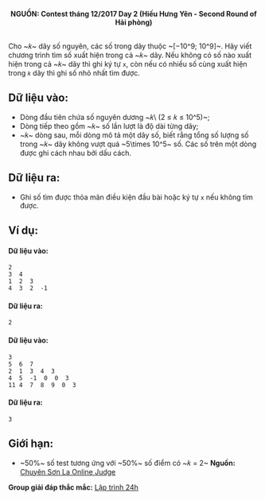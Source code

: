 **<center>NGUỒN: Contest tháng 12/2017 Day 2 (Hiếu Hưng Yên - Second Round of Hải phòng)</center>**
<br>

Cho ~𝑘~ dãy số nguyên, các số trong dãy thuộc ~[−10^9; 10^9]~. Hãy viết chương trình tìm số xuất hiện trong cả ~𝑘~ dãy. Nếu không có số nào xuất hiện trong cả ~𝑘~ dãy thì ghi ký tự `x`, còn nếu có nhiều số cùng xuất hiện trong `𝑘` dãy thì ghi số nhỏ nhất tìm được. 

## Dữ liệu vào:
- Dòng đầu tiên chứa số nguyên dương ~𝑘\ (2 ≤ 𝑘 ≤ 10^5)~; 
- Dòng tiếp theo gồm ~𝑘~ số lần lượt là độ dài từng dãy; 
- ~𝑘~ dòng sau, mỗi dòng mô tả một dãy số, biết rằng tổng số lượng số trong ~𝑘~ dãy không vượt quá ~5\times 10^5~ số. 
Các số trên một dòng được ghi cách nhau bởi dấu cách. 

## Dữ liệu ra:
- Ghi số tìm được thỏa mãn điều kiện đầu bài hoặc ký tự `x` nếu không tìm được. 

## Ví dụ:
#### Dữ liệu vào:
```
2
3  4
1  2  3
4  3  2  -1 
```

#### Dữ liệu ra:
```
2
```

#### Dữ liệu vào:
```
3
5  6  7
2  1  3  4  3
4  5  -1  0  0  3
11 4  7  8  9  0  3
```

#### Dữ liệu ra:
```
3
```

## Giới hạn:
- ~50\%~ số test tương ứng với ~50\%~ số điểm có ~𝑘 = 2~
**Nguồn:** [Chuyên Sơn La Online Judge](http://csloj.ddns.net/)

**Group giải đáp thắc mắc:** [Lập trình 24h](https://www.facebook.com/groups/1386904321519984)